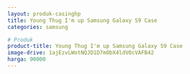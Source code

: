 ```yaml
---
layout: produk-casinghp
title: Young Thug I'm up Samsung Galaxy S9 Case
categories: samsung

# Produk
product-title: Young Thug I'm up Samsung Galaxy S9 Case
image-drive: 1ajEzvLWotNQJD1D7mObX4ldVOcVAFB42
harga: 90000
---
```

